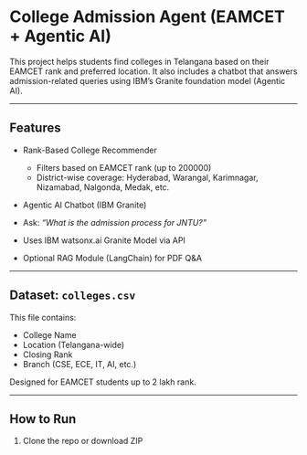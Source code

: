 # College Admission Agent (EAMCET + Agentic AI)

This project helps students find colleges in Telangana based on their EAMCET rank and preferred location. It also includes a chatbot that answers admission-related queries using IBM’s Granite foundation model (Agentic AI).

---

## Features

- Rank-Based College Recommender
  - Filters based on EAMCET rank (up to 200000)
  - District-wise coverage: Hyderabad, Warangal, Karimnagar, Nizamabad, Nalgonda, Medak, etc.

-  Agentic AI Chatbot (IBM Granite)
  - Ask: *“What is the admission process for JNTU?”*
  - Uses IBM watsonx.ai Granite Model via API

-  Optional RAG Module (LangChain) for PDF Q&A

---

## Dataset: `colleges.csv`

This file contains:
- College Name
- Location (Telangana-wide)
- Closing Rank
- Branch (CSE, ECE, IT, AI, etc.)

 Designed for EAMCET students up to 2 lakh rank.

---

##  How to Run

1. Clone the repo or download ZIP

```bash

